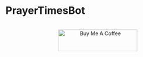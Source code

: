 # PrayerTimesBot


<p align="center">
<br>
<a href="https://www.buymeacoffee.com/anvarbek" target="_blank"><img src="https://cdn.buymeacoffee.com/buttons/v2/default-yellow.png" alt="Buy Me A Coffee" style="height: 60px !important;width: 217px !important;" ></a>
</p>
